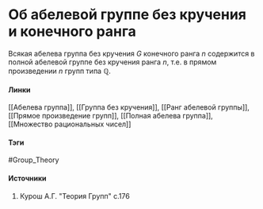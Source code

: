 # Об абелевой группе без кручения и конечного ранга
Всякая абелева группа без кручения $G$ конечного ранга $n$ содержится в полной абелевой группе без кручения ранга $n$, т.е. в прямом произведении $n$ групп типа $\mathbb{Q}$.

#### Линки
 [[Абелева группа]],
 [[Группа без кручения]],
 [[Ранг абелевой группы]],
 [[Прямое произведение групп]],
 [[Полная абелева группа]],
 [[Множество рациональных чисел]]
#### Тэги
 #Group_Theory 
#### Источники
 1. Курош А.Г. "Теория Групп" с.176